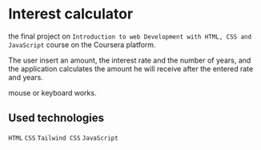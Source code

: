 # Interest calculator

the final project on `Introduction to web Development with HTML, CSS and JavaScript` course on the Coursera platform.

The user insert an amount, the interest rate and the number of years, and the application calculates the amount he will receive after the entered rate and years.

mouse or keyboard works.

## Used technologies

`HTML` `CSS` `Tailwind CSS` `JavaScript`
